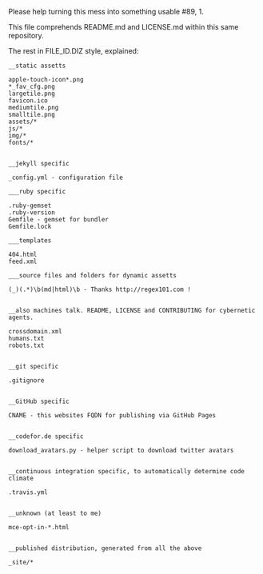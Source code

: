 Please help turning this mess into something usable #89, 1.

This file comprehends README.md and LICENSE.md within this same repository.

The rest in FILE_ID.DIZ style, explained:

```
__static assetts

apple-touch-icon*.png
*_fav_cfg.png
largetile.png
favicon.ico
mediumtile.png
smalltile.png
assets/*
js/*
img/*
fonts/*


__jekyll specific

_config.yml - configuration file

___ruby specific

.ruby-gemset
.ruby-version
Gemfile - gemset for bundler
Gemfile.lock

___templates

404.html
feed.xml

___source files and folders for dynamic assetts

(_)(.*)\b(md|html)\b - Thanks http://regex101.com !


__also machines talk. README, LICENSE and CONTRIBUTING for cybernetic agents.

crossdomain.xml
humans.txt
robots.txt


__git specific

.gitignore


__GitHub specific

CNAME - this websites FQDN for publishing via GitHub Pages


__codefor.de specific

download_avatars.py - helper script to download twitter avatars


__continuous integration specific, to automatically determine code climate

.travis.yml


__unknown (at least to me)

mce-opt-in-*.html


__published distribution, generated from all the above

_site/*
```
